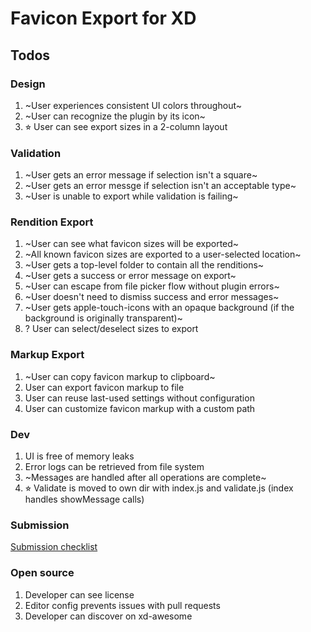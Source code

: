 # Favicon Export for XD

## Todos

### Design

1. ~User experiences consistent UI colors throughout~
1. ~User can recognize the plugin by its icon~
1. ⭐︎ User can see export sizes in a 2-column layout

### Validation

1. ~User gets an error message if selection isn't a square~
1. ~User gets an error messge if selection isn't an acceptable type~
1. ~User is unable to export while validation is failing~

### Rendition Export

1. ~User can see what favicon sizes will be exported~
1. ~All known favicon sizes are exported to a user-selected location~
1. ~User gets a top-level folder to contain all the renditions~
1. ~User gets a success or error message on export~
1. ~User can escape from file picker flow without plugin errors~
1. ~User doesn't need to dismiss success and error messages~
1. ~User gets apple-touch-icons with an opaque background (if the background is originally transparent)~
1. ? User can select/deselect sizes to export

### Markup Export

1. ~User can copy favicon markup to clipboard~
1. User can export favicon markup to file
1. User can reuse last-used settings without configuration
1. User can customize favicon markup with a custom path

### Dev

1. UI is free of memory leaks
1. Error logs can be retrieved from file system
1. ~Messages are handled after all operations are complete~
1. ⭐︎ Validate is moved to own dir with index.js and validate.js (index handles showMessage calls)

### Submission

[Submission checklist](https://adobexdplatform.com/plugin-docs/distribution/submission-checklist.html)

### Open source

1. Developer can see license
1. Editor config prevents issues with pull requests
1. Developer can discover on xd-awesome
